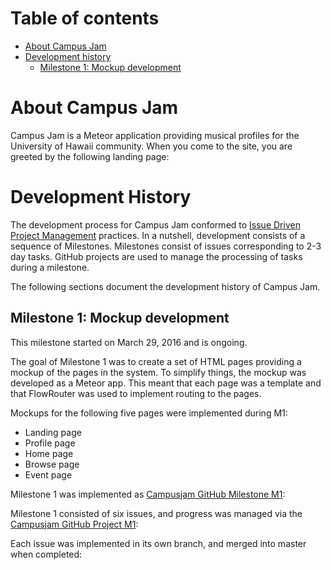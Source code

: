 # Table of contents

* [About Campus Jam](#about-campus-jam)
* [Development history](#development-history)
  * [Milestone 1: Mockup development](#milestone-1-mockup-development)


# About Campus Jam 


Campus Jam is a Meteor application providing musical profiles for the University of Hawaii community. When you come to the site, you are greeted by the following landing page:



# Development History

The development process for Campus Jam conformed to [Issue Driven Project Management](http://courses.ics.hawaii.edu/ics314f16/modules/project-management/) practices. In a nutshell, development consists of a sequence of Milestones. Milestones consist of issues corresponding to 2-3 day tasks. GitHub projects are used to manage the processing of tasks during a milestone.  

The following sections document the development history of Campus Jam.

## Milestone 1: Mockup development

This milestone started on March 29, 2016 and is ongoing.

The goal of Milestone 1 was to create a set of HTML pages providing a mockup of the pages in the system. To simplify things, the mockup was developed as a Meteor app. This meant that each page was a template and that FlowRouter was used to implement routing to the pages. 

Mockups for the following five pages were implemented during M1:
<ul>
<li> Landing page
<li> Profile page
<li> Home page
<li> Browse page
<li> Event page
</ul>


Milestone 1 was implemented as [Campusjam GitHub Milestone M1](https://github.com/campusjam/campusjam/milestone/1):



Milestone 1 consisted of six issues, and progress was managed via the [Campusjam GitHub Project M1](https://github.com/campusjam/campusjam/projects/1):



Each issue was implemented in its own branch, and merged into master when completed:



